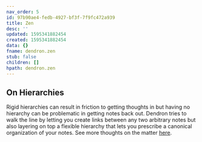 ```yaml
---
nav_order: 5
id: 97b90ae4-fedb-4927-bf3f-7f9fc472a939
title: Zen
desc: ''
updated: 1595341882454
created: 1595341882454
data: {}
fname: dendron.zen
stub: false
children: []
hpath: dendron.zen
---
```

## On Hierarchies

Rigid hierarchies can result in friction to getting thoughts in but having no hierarchy can be problematic in getting notes back out. Dendron tries to walk the line by letting you create links between any two arbitrary notes but also layering on top a flexible hierarchy that lets you prescribe a canonical organization of your notes. See more thoughts on the matter [here](https://www.kevinslin.com/notes/e9c72b4f-adb8-4f15-a6aa-9f9d81538561.html).
